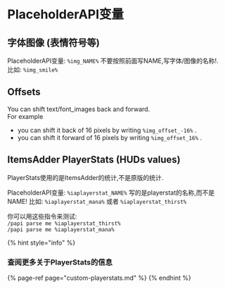 # PlaceholderAPI变量

## 字体图像 \(表情符号等\)

PlaceholderAPI变量: `%img_NAME%` 不要按照前面写NAME,写字体/图像的名称!.  
比如: `%img_smile%`

## Offsets

You can shift text/font\_images back and forward.  
For example

* you can shift it back of 16 pixels by writing `%img_offset_-16%` .
* you can shift it forward of 16 pixels by writing `%img_offset_16%` .

## ItemsAdder PlayerStats \(HUDs values\)

PlayerStats使用的是ItemsAdder的统计,不是原版的统计.

PlaceholderAPI变量: `%iaplayerstat_NAME%` 写的是playerstat的名称,而不是NAME! 比如: `%iaplayerstat_mana%` 或者 `%iaplayerstat_thirst%`

你可以用这些指令来测试:  
`/papi parse me %iaplayerstat_thirst%`  
`/papi parse me %iaplayerstat_mana%`

{% hint style="info" %}
### 查阅更多关于PlayerStats的信息

{% page-ref page="custom-playerstats.md" %}
{% endhint %}

